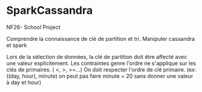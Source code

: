 # SparkCassandra
NF26- School Project

Comprendre la connaissance de clé de partition et tri.
Manipuler cassandra et spark

Lors de la sélection de données, la clé de partition doit être affecté avec une valeur explicitement.
Les contraintes genre l'ordre ne s'applique sur les clés de primaires. ( <, >, >=...)
On doit respecter l'ordre de clé primaire. (ex: ((day, hour), minute) on peut pas faire minute = 20 sans donner une valeur à day et hour)
 
